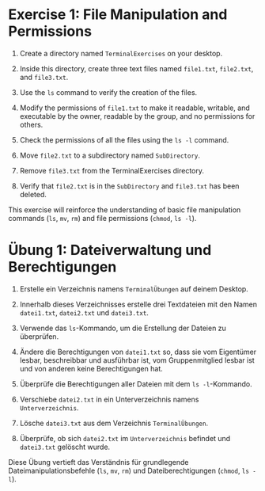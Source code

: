 # Exercise 1: File Manipulation and Permissions

1. Create a directory named `TerminalExercises` on your desktop.

2. Inside this directory, create three text files named `file1.txt`, `file2.txt`, and `file3.txt`.

3. Use the `ls` command to verify the creation of the files.

4. Modify the permissions of `file1.txt` to make it readable, writable, and executable by the owner, readable by the group, and no permissions for others.

5. Check the permissions of all the files using the `ls -l` command.

6. Move `file2.txt` to a subdirectory named `SubDirectory`.

7. Remove `file3.txt` from the TerminalExercises directory.

8. Verify that `file2.txt` is in the `SubDirectory` and `file3.txt` has been deleted.

This exercise will reinforce the understanding of basic file manipulation commands (`ls`, `mv`, `rm`) and file permissions (`chmod`, `ls -l`).


# Übung 1: Dateiverwaltung und Berechtigungen

1. Erstelle ein Verzeichnis namens `TerminalÜbungen` auf deinem Desktop.

2. Innerhalb dieses Verzeichnisses erstelle drei Textdateien mit den Namen `datei1.txt`, `datei2.txt` und `datei3.txt`.

3. Verwende das `ls`-Kommando, um die Erstellung der Dateien zu überprüfen.

4. Ändere die Berechtigungen von `datei1.txt` so, dass sie vom Eigentümer lesbar, beschreibbar und ausführbar ist, vom Gruppenmitglied lesbar ist und von anderen keine Berechtigungen hat.

5. Überprüfe die Berechtigungen aller Dateien mit dem `ls -l`-Kommando.

6. Verschiebe `datei2.txt` in ein Unterverzeichnis namens `Unterverzeichnis`.

7. Lösche `datei3.txt` aus dem Verzeichnis `TerminalÜbungen`.

8. Überprüfe, ob sich `datei2.txt` im `Unterverzeichnis` befindet und `datei3.txt` gelöscht wurde.

Diese Übung vertieft das Verständnis für grundlegende Dateimanipulationsbefehle (`ls`, `mv`, `rm`) und Dateiberechtigungen (`chmod`, `ls -l`).
